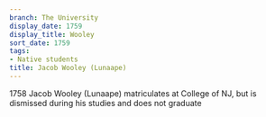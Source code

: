 ```yaml
---
branch: The University
display_date: 1759
display_title: Wooley
sort_date: 1759
tags:
- Native students
title: Jacob Wooley (Lunaape)
---
```


1758 Jacob Wooley (Lunaape) matriculates at College of NJ, but is dismissed during his studies and does not graduate